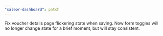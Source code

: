```yaml
---
"saleor-dashboard": patch
---
```


Fix voucher details page flickering state when saving.
Now form toggles will no longer change state for a brief moment, but will stay consistent.

